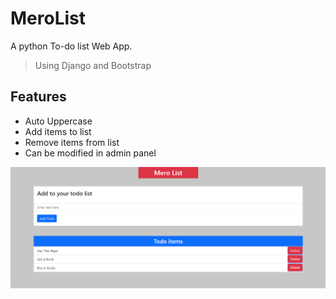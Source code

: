 # MeroList

A python To-do list Web App. 
> Using Django and Bootstrap


## Features
* Auto Uppercase
* Add items to list
* Remove items from list
* Can be modified in admin panel 

![plot](./ss/todo-ss.png)
